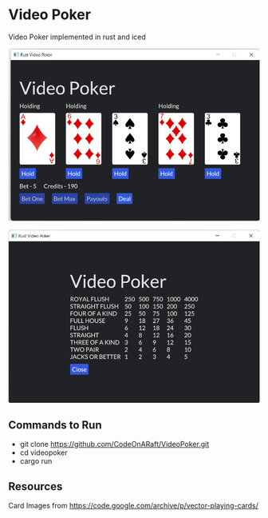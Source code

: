 # Video Poker
Video Poker implemented in rust and iced

![](images/vpoker1.png)

![](images/vpoker2.png)


## Commands to Run
* git clone https://github.com/CodeOnARaft/VideoPoker.git
* cd videopoker
* cargo run

## Resources
Card Images from https://code.google.com/archive/p/vector-playing-cards/